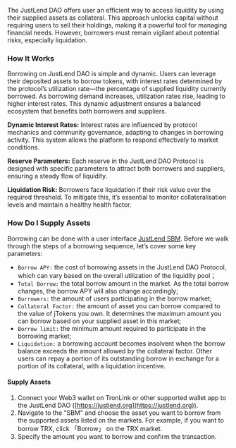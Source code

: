 The JustLend DAO offers user an efficient way to access liquidity by using their supplied assets as collateral. This approach unlocks capital without requiring users to sell their holdings, making it a powerful tool for managing financial needs. However, borrowers must remain vigilant about potential risks, especially liquidation.

### How It Works

Borrowing on JustLend DAO is simple and dynamic. Users can leverage their deposited assets to borrow tokens, with interest rates determined by the protocol’s utilization rate—the percentage of supplied liquidity currently borrowed. As borrowing demand increases, utilization rates rise, leading to higher interest rates. This dynamic adjustment ensures a balanced ecosystem that benefits both borrowers and suppliers.

**Dynamic Interest Rates:** Interest rates are influenced by protocol mechanics and community governance, adapting to changes in borrowing activity. This system allows the platform to respond effectively to market conditions.

**Reserve Parameters:** Each reserve in the JustLend DAO Protocol is designed with specific parameters to attract both borrowers and suppliers, ensuring a steady flow of liquidity.

**Liquidation Risk:** Borrowers face liquidation if their risk value over the required threshold. To mitigate this, it’s essential to monitor collateralisation levels and maintain a healthy health factor.

### How Do I Supply Assets
Borrowing can be done with a user interface [JustLend SBM](https://app.justlend.org/homeNew?lang=en-US). Before we walk through the steps of a borrowing sequence, let’s cover some key parameters:

* `Borrow APY:` the cost of borrowing assets in the JustLend DAO Protocol, which can vary based on the overall utilization of the liquidity pool；
* `Total Borrow:` the total borrow amount in the market. As the total borrow changes, the borrow APY will also change accordingly;
* `Borrowers:` the amount of users participating in the borrow market;
* `Collateral Factor:` the amount of asset you can borrow compared to the value of jTokens you own. It determines the maximum amount you can borrow based on your supplied asset in this market;
* `Borrow limit:` the minimum amount required to participate in the borrowing market;
* `Liquidation:` a borrowing account becomes insolvent when the borrow balance exceeds the amount allowed by the collateral factor. Other users can repay a portion of its outstanding borrow in exchange for a portion of its collateral, with a liquidation incentive.

#### Supply Assets
1. Connect your Web3 wallet on TronLink or other supported wallet app to the JustLend DAO ([https://justlend.org](https://justlend.org)).
2. Navigate to the "SBM" and choose the asset you want to borrow from the supported assets listed on the markets. For example, if you want to borrow TRX, click 「Borrow」 on the TRX market.
3. Specify the amount you want to borrow and confirm the transaction.
